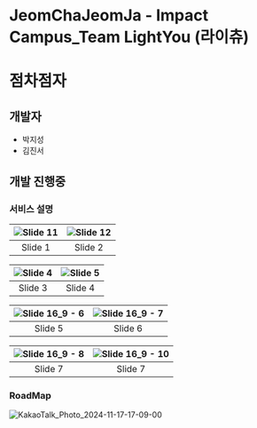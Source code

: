 # JeomChaJeomJa - Impact Campus_Team LightYou (라이츄)
# 점차점자
## 개발자
- 박지성
- 김진서

## 개발 진행중

### 서비스 설명

| ![Slide 11](https://github.com/Park21700305/JeomChaJeomCha/assets/93187535/e5dfa489-f4b4-49a7-948b-5d343e22b2dd) | ![Slide 12](https://github.com/Park21700305/JeomChaJeomCha/assets/93187535/7de88aef-e0f4-40a9-99b7-bcb3fe3b9e47) |
|:---:|:---:|
| Slide 1 | Slide 2 |

| ![Slide 4](https://github.com/Park21700305/JeomChaJeomCha/assets/93187535/55e635d8-5a1d-4ff2-957a-e2c6912aa65f) | ![Slide 5](https://github.com/Park21700305/JeomChaJeomCha/assets/93187535/8690189a-cde3-4613-ad3e-06a329712b85) |
|:---:|:---:|
| Slide 3 | Slide 4 |

| ![Slide 16_9 - 6](https://github.com/Park21700305/JeomChaJeomCha/assets/93187535/6a4d0f07-e1d4-4f98-a174-ece5d87f24b2) | ![Slide 16_9 - 7](https://github.com/Park21700305/JeomChaJeomCha/assets/93187535/727ff443-f184-4870-bdf7-b765d5d8623b) |
|:---:|:---:|
| Slide 5 | Slide 6 |

| ![Slide 16_9 - 8](https://github.com/Park21700305/JeomChaJeomCha/assets/93187535/26db63e2-b474-4f69-bd2f-55788623e659) | ![Slide 16_9 - 10](https://github.com/Park21700305/JeomChaJeomCha/assets/93187535/285fe9ee-89a1-4e94-bb6a-8d59ef48fc30) |
|:---:|:---:|
| Slide 7 | Slide 7 |
### RoadMap
 ![KakaoTalk_Photo_2024-11-17-17-09-00](https://github.com/user-attachments/assets/c05a0dd0-cb87-4bc6-8c76-04c32dbfaa7a)



